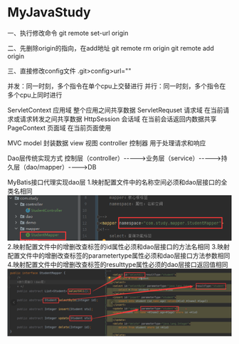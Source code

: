 # MyJavaStudy
一、执行修改命令
git remote set-url origin <url>

二、先删除origin的指向，在add地址
git remote rm origin
git remote add origin <url>

三、直接修改config文件
.git>config>url=""

并发：同一时刻，多个指令在单个cpu上交替进行
并行：同一时刻，多个指令在多个cpu上同时进行

ServletContext 应用域 整个应用之间共享数据
ServletRequset 请求域 在当前请 求或请求转发之间共享数据
HttpSession    会话域 在当前会话返回内数据共享
PageContext    页面域 在当前页面使用

MVC
model 封装数据
view 视图 
controller 控制器 用于处理请求和响应

Dao层传统实现方式 
控制层（controller）----->业务层（service）----->持久层（dao/mapper）---->DB

MyBatis接口代理实现dao层
1.映射配置文件中的名称空间必须和dao层接口的全类名相同
![img.png](mybatis接口实现dao层.png)
2.映射配置文件中的增删改查标签的id属性必须和dao层接口的方法名相同
3.映射配置文件中的增删改查标签的parametertype属性必须和dao层接口方法参数相同
4.映射配置文件中的增删改查标签的resulttype属性必须的dao层接口返回值相同
![img_1.png](mybatis接口实现dao层_2.png)